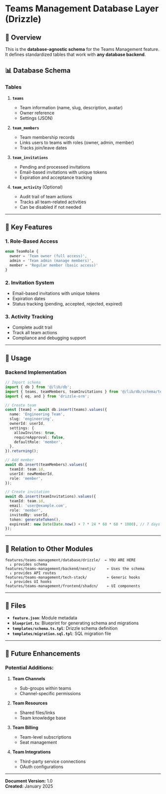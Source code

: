 # Teams Management Database Layer (Drizzle)

## 🎯 **Overview**

This is the **database-agnostic schema** for the Teams Management feature. It defines standardized tables that work with **any database backend**.

## 📊 **Database Schema**

### **Tables**

1. **`teams`**
   - Team information (name, slug, description, avatar)
   - Owner reference
   - Settings (JSON)

2. **`team_members`**
   - Team membership records
   - Links users to teams with roles (owner, admin, member)
   - Tracks join/leave dates

3. **`team_invitations`**
   - Pending and processed invitations
   - Email-based invitations with unique tokens
   - Expiration and acceptance tracking

4. **`team_activity`** (Optional)
   - Audit trail of team actions
   - Tracks all team-related activities
   - Can be disabled if not needed

---

## 🔑 **Key Features**

### **1. Role-Based Access**
```typescript
enum TeamRole {
  owner = 'Team owner (full access)',
  admin = 'Team admin (manage members)',
  member = 'Regular member (basic access)'
}
```

### **2. Invitation System**
- Email-based invitations with unique tokens
- Expiration dates
- Status tracking (pending, accepted, rejected, expired)

### **3. Activity Tracking**
- Complete audit trail
- Track all team actions
- Compliance and debugging support

---

## 🎨 **Usage**

### **Backend Implementation**

```typescript
// Import schema
import { db } from '@/lib/db';
import { teams, teamMembers, teamInvitations } from '@/lib/db/schema/teams';
import { eq, and } from 'drizzle-orm';

// Create team
const [team] = await db.insert(teams).values({
  name: 'Engineering Team',
  slug: 'engineering',
  ownerId: userId,
  settings: {
    allowInvites: true,
    requireApproval: false,
    defaultRole: 'member',
  },
}).returning();

// Add member
await db.insert(teamMembers).values({
  teamId: team.id,
  userId: newMemberId,
  role: 'member',
});

// Create invitation
await db.insert(teamInvitations).values({
  teamId: team.id,
  email: 'user@example.com',
  role: 'member',
  invitedBy: userId,
  token: generateToken(),
  expiresAt: new Date(Date.now() + 7 * 24 * 60 * 60 * 1000), // 7 days
});
```

---

## 🔄 **Relation to Other Modules**

```
features/teams-management/database/drizzle/  ← YOU ARE HERE
  ↓ provides schema
features/teams-management/backend/nextjs/     ← Uses the schema
  ↓ provides API routes
features/teams-management/tech-stack/         ← Generic hooks
  ↓ provides UI hooks
features/teams-management/frontend/shadcn/    ← UI components
```

---

## 📁 **Files**

- **`feature.json`**: Module metadata
- **`blueprint.ts`**: Blueprint for generating schema and migrations
- **`templates/schema.ts.tpl`**: Drizzle schema definition
- **`templates/migration.sql.tpl`**: SQL migration file

---

## 🚀 **Future Enhancements**

### **Potential Additions:**

1. **Team Channels**
   - Sub-groups within teams
   - Channel-specific permissions

2. **Team Resources**
   - Shared files/links
   - Team knowledge base

3. **Team Billing**
   - Team-level subscriptions
   - Seat management

4. **Team Integrations**
   - Third-party service connections
   - OAuth configurations

---

**Document Version:** 1.0  
**Created:** January 2025


